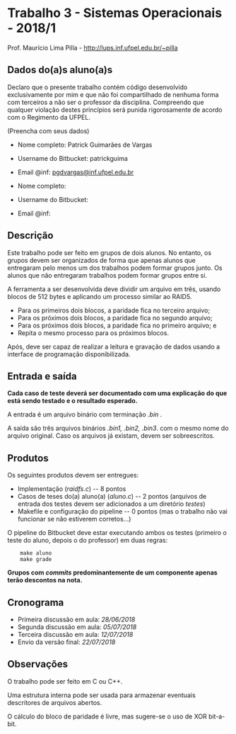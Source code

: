 # Trabalho 3 - Sistemas Operacionais - 2018/1
Prof. Maurício Lima Pilla - http://lups.inf.ufpel.edu.br/~pilla

## Dados do(a)s aluno(a)s

Declaro que o presente trabalho contém código desenvolvido exclusivamente por mim e que não foi compartilhado de nenhuma forma com terceiros a não ser o professor da disciplina. Compreendo que qualquer violação destes princípios será punida rigorosamente de acordo com o Regimento da UFPEL.

(Preencha com seus dados)

- Nome completo: Patrick Guimarães de Vargas
- Username do Bitbucket: patrickguima
- Email @inf: pgdvargas@inf.ufpel.edu.br

- Nome completo: 
- Username do Bitbucket: 
- Email @inf: 


## Descrição

Este trabalho pode ser feito em grupos de dois alunos. No entanto, os grupos devem ser organizados de forma que apenas alunos que entregaram pelo menos um dos trabalhos podem formar grupos junto. Os alunos que não entregaram trabalhos podem formar grupos entre si.

A ferramenta a ser desenvolvida deve dividir um arquivo em três, usando blocos de 512 bytes e aplicando um processo similar ao RAID5.

- Para os primeiros dois blocos, a paridade fica no terceiro arquivo;
- Para os próximos dois blocos, a paridade fica no segundo arquivo; 
- Para os próximos dois blocos, a paridade fica no primeiro arquivo; e
- Repita o mesmo processo para os próximos blocos.

Após, deve ser capaz de realizar a leitura e gravação de dados usando a interface de programação disponibilizada.

## Entrada e saída


**Cada caso de teste deverá ser documentado com uma explicação do que está sendo testado e o resultado esperado.**

A entrada é um arquivo binário com terminação _.bin_ .

A saída são três arquivos binários _.bin1, .bin2, .bin3_. com o mesmo nome do arquivo original. Caso os arquivos já existam, devem ser sobreescritos.


## Produtos

Os seguintes produtos devem ser entregues:

* Implementação (*raidfs.c*) -- 8 pontos 
* Casos de teses do(a) aluno(a) (*aluno.c*) -- 2 pontos (arquivos de entrada dos testes devem ser adicionados a um diretório *testes*) 
* Makefile e configuração do pipeline -- 0 pontos (mas o trabalho não vai funcionar se não estiverem corretos...)

O pipeline do Bitbucket deve estar executando ambos os testes (primeiro o teste do aluno, depois o do professor) em duas regras:

        make aluno
        make grade

**Grupos com _commits_ predominantemente de um componente apenas terão descontos na nota.**

## Cronograma

* Primeira discussão em aula: _28/06/2018_
* Segunda discussão em aula: _05/07/2018_
* Terceira discussão em aula: _12/07/2018_
* Envio da versão final: _22/07/2018_ 

## Observações

O trabalho pode ser feito em C ou C++. 

Uma estrutura interna pode ser usada para armazenar eventuais descritores de arquivos abertos.

O cálculo do bloco de paridade é livre, mas sugere-se o uso de XOR bit-a-bit.



